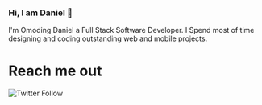 ### Hi, I am Daniel 👋
I'm Omoding Daniel a Full Stack Software Developer. I Spend most of time designing and coding  outstanding web and mobile projects.

# Reach me out
![Twitter Follow](https://img.shields.io/twitter/follow/iam_darlio?label=%40iam_darlio&style=social)
